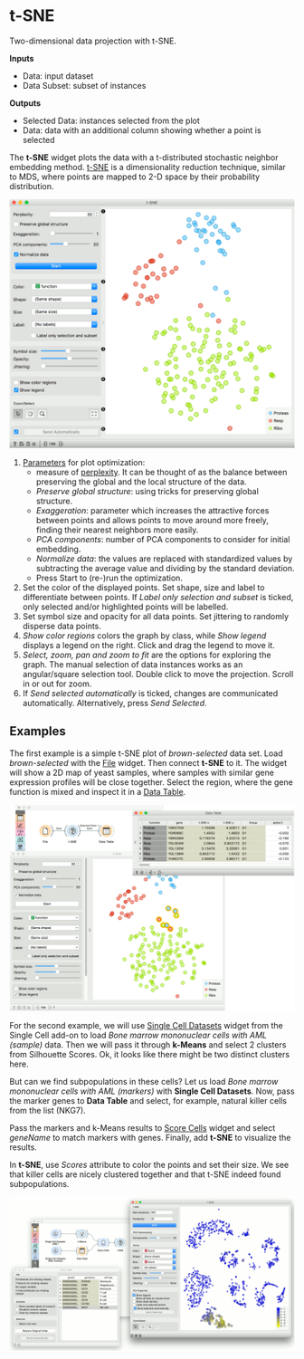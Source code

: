 t-SNE
=====

Two-dimensional data projection with t-SNE.

**Inputs**

- Data: input dataset
- Data Subset: subset of instances

**Outputs**

- Selected Data: instances selected from the plot
- Data: data with an additional column showing whether a point is selected

The **t-SNE** widget plots the data with a t-distributed stochastic neighbor embedding method. [t-SNE](https://en.wikipedia.org/wiki/T-distributed_stochastic_neighbor_embedding) is a dimensionality reduction technique, similar to MDS, where points are mapped to 2-D space by their probability distribution.

![](images/tSNE-stamped.png)

1. [Parameters](https://opentsne.readthedocs.io/en/latest/parameters.html) for plot optimization:
   - measure of [perplexity](http://scikit-learn.org/stable/modules/generated/sklearn.manifold.TSNE.html). It can be thought of as the balance between preserving the global and the local structure of the data.
   - *Preserve global structure*: using tricks for preserving global structure.
   - *Exaggeration*: parameter which increases the attractive forces between points and allows points to move around more freely, finding their nearest neighbors more easily.
   - *PCA components*: number of PCA components to consider for initial embedding.
   - *Normalize data*: the values are replaced with standardized values by subtracting the average value and dividing by the standard deviation.
   - Press Start to (re-)run the optimization.
2. Set the color of the displayed points. Set shape, size and label to differentiate between points. If *Label only selection and subset* is ticked, only selected and/or highlighted points will be labelled.
3. Set symbol size and opacity for all data points. Set jittering to randomly disperse data points.
4. *Show color regions* colors the graph by class, while *Show legend* displays a legend on the right. Click and drag the legend to move it.
5. *Select, zoom, pan and zoom to fit* are the options for exploring the graph. The manual selection of data instances works as an angular/square selection tool. Double click to move the projection. Scroll in or out for zoom.
6. If *Send selected automatically* is ticked, changes are communicated automatically. Alternatively, press *Send Selected*.

Examples
--------

The first example is a simple t-SNE plot of *brown-selected* data set. Load *brown-selected* with the [File](../data/file.md) widget. Then connect **t-SNE** to it. The widget will show a 2D map of yeast samples, where samples with similar gene expression profiles will be close together. Select the region, where the gene function is mixed and inspect it in a [Data Table](../data/datatable.md).

![](images/tSNE-Example1.png)

For the second example, we will use [Single Cell Datasets](https://orangedatamining.com/widget-catalog/single-cell/single_cell_datasets/) widget from the Single Cell add-on to load *Bone marrow mononuclear cells with AML (sample)* data. Then we will pass it through **k-Means** and select 2 clusters from Silhouette Scores. Ok, it looks like there might be two distinct clusters here.

But can we find subpopulations in these cells? Let us load *Bone marrow mononuclear cells with AML (markers)* with **Single Cell Datasets**. Now, pass the marker genes to **Data Table** and select, for example, natural killer cells from the list (NKG7).

Pass the markers and k-Means results to [Score Cells](https://orangedatamining.com/widget-catalog/single-cell/score_cells/) widget and select *geneName* to match markers with genes. Finally, add **t-SNE** to visualize the results.

In **t-SNE**, use *Scores* attribute to color the points and set their size. We see that killer cells are nicely clustered together and that t-SNE indeed found subpopulations.

![](images/tSNE-Example2.png)
